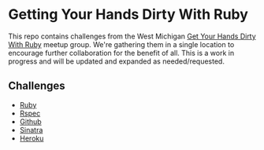 # Getting Your Hands Dirty With Ruby

This repo contains challenges from the West Michigan [Get Your Hands Dirty With Ruby](http://www.meetup.com/mi-ruby/) meetup group.
We're gathering them in a single location to encourage further collaboration for the benefit of all.
This is a work in progress and will be updated and expanded as needed/requested.

## Challenges
* [Ruby](https://github.com/westmichiganrubytraining/challenges/tree/master/ruby/readme.md)
* [Rspec](https://github.com/westmichiganrubytraining/challenges/tree/master/rspec/readme.md)
* [Github](https://github.com/westmichiganrubytraining/challenges/tree/master/git/readme.md)
* [Sinatra](https://github.com/westmichiganrubytraining/challenges/tree/master/sinatra/readme.md)
* [Heroku](https://github.com/westmichiganrubytraining/challenges/tree/master/heroku/readme.md)
